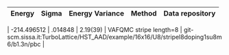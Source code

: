 |       Energy          |  Sigma          | Energy Variance  |  Method                                                          | Data repository                |
| ----------------------| ----------------| -----------------|------------------------------------------------------------------|------------------------------- |

|   -214.496512   |   .014848   |    2.19(39)   | VAFQMC stripe length=8 | git-scm.sissa.it:TurboLattice/HST_AAD/example/16x16/U8/stripel8doping1su8m6/b1.3n/pbc |
